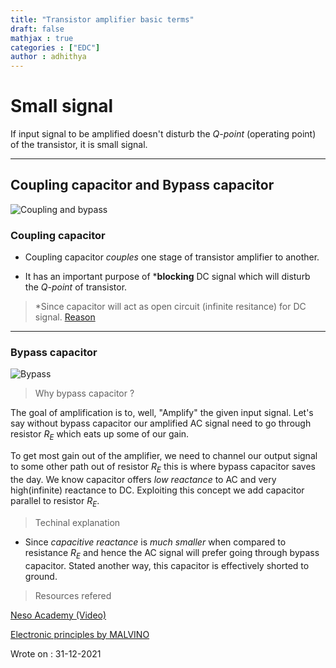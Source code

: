 ```yaml
---
title: "Transistor amplifier basic terms"
draft: false
mathjax : true
categories : ["EDC"]
author : adhithya
---
```



# Small signal

If input signal to be amplified doesn't disturb the *Q-point* (operating point) of the transistor, it is small signal. 

---
## Coupling capacitor and Bypass capacitor

![Coupling and bypass](/EDC/Transistor.png)


### Coupling capacitor

- Coupling capacitor *couples* one stage of transistor amplifier to another. 

- It has an important purpose of ***blocking** DC signal which will disturb the *Q-point* of transistor.   

>*Since capacitor will act as open circuit (infinite resitance) for DC signal. [Reason](https://www.electricaltechnology.org/2019/10/why-capacitor-block-dc-pass-ac.html)  

---

### Bypass capacitor

![Bypass](/EDC/Transistor_bypass.png)

> Why bypass capacitor ?


The goal of amplification is to, well, "Amplify" the given input signal. Let's say without bypass capacitor our amplified AC signal need to go through resistor $R_E$ which eats up some of our gain. 

To get most gain out of the amplifier, we need to channel our output signal to some other path out of resistor $R_E$ this is where bypass capacitor saves the day. We know capacitor offers *low reactance* to AC and very high(infinite) reactance to DC. Exploiting this concept we add capacitor parallel to resistor $R_E$.   

> Techinal explanation

- Since *capacitive reactance* is *much smaller* when compared to resistance $R_E$ and hence the AC signal will prefer going through bypass capacitor. Stated another way, this capacitor is effectively shorted to ground.



> Resources refered


[Neso Academy (Video)](https://www.youtube.com/watch?v=NESchIntkR8)

[Electronic principles by MALVINO](https://1lib.net/dl/2829641/9c72b9)

Wrote on : 31-12-2021
